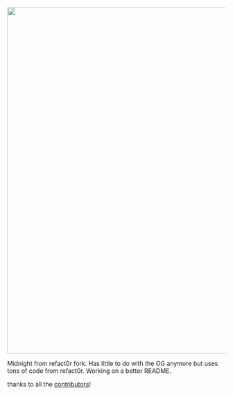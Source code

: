 <img width=800 src="https://github.com/refact0r/midnight-discord/assets/34758569/b831a8a7-1e7f-4114-9420-cbbb8e8f184f">

Midnight from refact0r fork. Has little to do with the OG anymore but uses tons of code from refact0r. Working on a better README. 

thanks to all the [contributors](https://github.com/refact0r/midnight-discord/graphs/contributors)!
